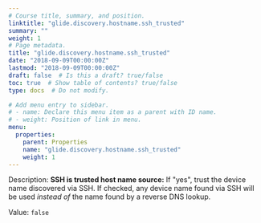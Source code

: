 ```yaml
---
# Course title, summary, and position.
linktitle: "glide.discovery.hostname.ssh_trusted"
summary: ""
weight: 1
# Page metadata.
title: "glide.discovery.hostname.ssh_trusted"
date: "2018-09-09T00:00:00Z"
lastmod: "2018-09-09T00:00:00Z"
draft: false  # Is this a draft? true/false
toc: true  # Show table of contents? true/false
type: docs  # Do not modify.

# Add menu entry to sidebar.
# - name: Declare this menu item as a parent with ID name.
# - weight: Position of link in menu.
menu:
  properties:
    parent: Properties
    name: "glide.discovery.hostname.ssh_trusted"
    weight: 1
---
```


Description: <b>SSH is trusted host name source:</b> If "yes", trust the device name discovered via SSH.  If checked, any device name found via SSH will be used <i>instead of</i> the name found by a reverse DNS lookup.


Value: `false`